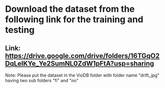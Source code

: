 # Download the dataset from the following link for the training and testing
## Link: https://drive.google.com/drive/folders/16TGqO2DqLelKYe_Ye2SumNL0ZdW1pFtA?usp=sharing

Note: Please put the dataset in the VioDB folder with folder name "drift_jpg" having two sub folders "fi" and "no"

